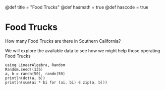 @def title = "Food Trucks"
@def hasmath = true
@def hascode = true

# Food Trucks

How many Food Trucks are there in Southern California?

We will explore the available data to see how we might help those operating Food Trucks

```julia:./ex1
using LinearAlgebra, Random
Random.seed!(135)
a, b = randn(50), randn(50)
println(dot(a, b))
println(sum(ai * bi for (ai, bi) ∈ zip(a, b)))
```
